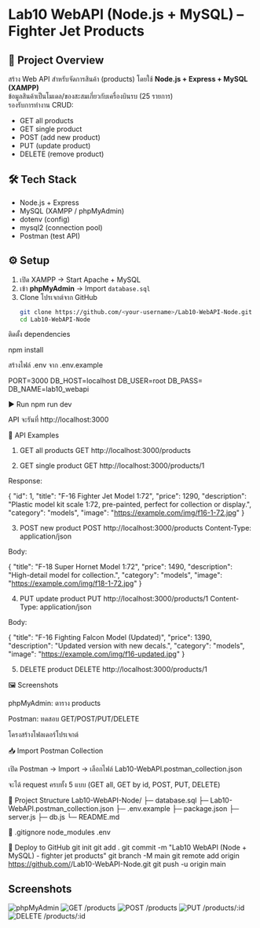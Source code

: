 # Lab10 WebAPI (Node.js + MySQL) – Fighter Jet Products

## 📌 Project Overview
สร้าง Web API สำหรับจัดการสินค้า (products) โดยใช้ **Node.js + Express + MySQL (XAMPP)**  
ข้อมูลสินค้าเป็นโมเดล/ของสะสมเกี่ยวกับเครื่องบินรบ (25 รายการ)  
รองรับการทำงาน CRUD:
- GET all products
- GET single product
- POST (add new product)
- PUT (update product)
- DELETE (remove product)

## 🛠️ Tech Stack
- Node.js + Express
- MySQL (XAMPP / phpMyAdmin)
- dotenv (config)
- mysql2 (connection pool)
- Postman (test API)

## ⚙️ Setup
1. เปิด XAMPP → Start Apache + MySQL  
2. เข้า **phpMyAdmin** → Import `database.sql`  
3. Clone โปรเจกต์จาก GitHub
   ```bash
   git clone https://github.com/<your-username>/Lab10-WebAPI-Node.git
   cd Lab10-WebAPI-Node
ติดตั้ง dependencies

npm install


สร้างไฟล์ .env จาก .env.example

PORT=3000
DB_HOST=localhost
DB_USER=root
DB_PASS=
DB_NAME=lab10_webapi

▶️ Run
npm run dev


API จะรันที่ http://localhost:3000

📡 API Examples
1) GET all products
GET http://localhost:3000/products

2) GET single product
GET http://localhost:3000/products/1


Response:

{
  "id": 1,
  "title": "F-16 Fighter Jet Model 1:72",
  "price": 1290,
  "description": "Plastic model kit scale 1:72, pre-painted, perfect for collection or display.",
  "category": "models",
  "image": "https://example.com/img/f16-1-72.jpg"
}

3) POST new product
POST http://localhost:3000/products
Content-Type: application/json


Body:

{
  "title": "F-18 Super Hornet Model 1:72",
  "price": 1490,
  "description": "High-detail model for collection.",
  "category": "models",
  "image": "https://example.com/img/f18-1-72.jpg"
}

4) PUT update product
PUT http://localhost:3000/products/1
Content-Type: application/json


Body:

{
  "title": "F-16 Fighting Falcon Model (Updated)",
  "price": 1390,
  "description": "Updated version with new decals.",
  "category": "models",
  "image": "https://example.com/img/f16-updated.jpg"
}

5) DELETE product
DELETE http://localhost:3000/products/1

🖼️ Screenshots

phpMyAdmin: ตาราง products

Postman: ทดสอบ GET/POST/PUT/DELETE

โครงสร้างโฟลเดอร์โปรเจกต์

📥 Import Postman Collection

เปิด Postman → Import → เลือกไฟล์ Lab10-WebAPI.postman_collection.json

จะได้ request ครบทั้ง 5 แบบ (GET all, GET by id, POST, PUT, DELETE)

📂 Project Structure
Lab10-WebAPI-Node/
├─ database.sql
├─ Lab10-WebAPI.postman_collection.json
├─ .env.example
├─ package.json
├─ server.js
├─ db.js
└─ README.md

📄 .gitignore
node_modules
.env

🚀 Deploy to GitHub
git init
git add .
git commit -m "Lab10 WebAPI (Node + MySQL) - fighter jet products"
git branch -M main
git remote add origin https://github.com/<your-username>/Lab10-WebAPI-Node.git
git push -u origin main

## Screenshots
![phpMyAdmin](assets/phpmyadmin.png)
![GET /products](assets/postman-get.png)
![POST /products](assets/postman-post.png)
![PUT /products/:id](assets/postman-put.png)
![DELETE /products/:id](assets/postman-delete.png)
